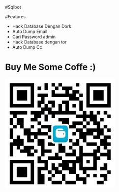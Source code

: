 #Sqlbot

#Features 
- Hack Database Dengan Dork
- Auto Dump Email 
- Cari Password admin
- Hack Database dengan tor
- Auto Dump Cc

# Buy Me Some Coffe :)
![donate](https://raw.githubusercontent.com/FajarTheGGman/F-Tools/master/.images/donate.jpeg)
